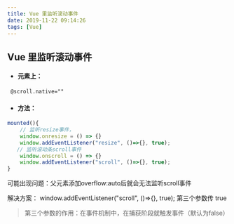 ```yaml
---
title: Vue 里监听滚动事件
date: 2019-11-22 09:14:26
tags: [Vue]
---
```




## Vue 里监听滚动事件

- #### 元素上：

```
 @scroll.native=""   
```

- #### 方法：

```js
mounted(){
    // 监听resize事件，
    window.onresize = () => {}
    window.addEventListener("resize", ()=>{}, true);
   // 监听滚动条scroll事件
    window.onscroll = () => {}
    window.addEventListener("scroll", ()=>{}, true);
}

```

  

可能出现问题：父元素添加overflow:auto后就会无法监听scroll事件

解决方案：    window.addEventListener("scroll", ()=>{}, true);  第三个参数传 true

> 第三个参数的作用：在事件机制中，在捕获阶段就触发事件（默认为false）